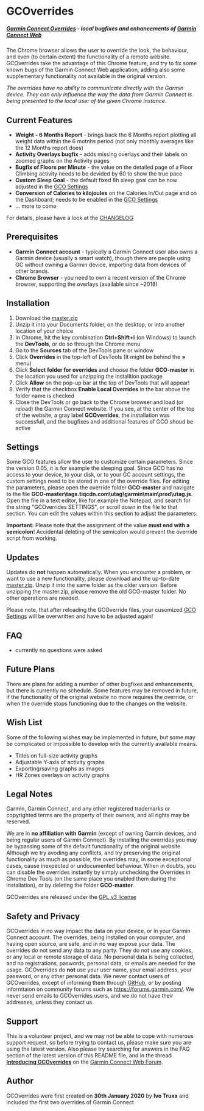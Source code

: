 # GCOverrides
##### [Garmin Connect Overrides](https://github.com/truxoft/GCO) - local bugfixes and enhancements of [Garmin Connect Web](https://connect.garmin.com/) 
The Chrome browser allows the user to override the look, the behaviour, and even (to certain extent) the functionality of a remote website. GCOverrides take the advantage of this Chrome feature, and try to fix some known bugs of the Garmin Connect Web application, adding also some supplementary functionality not available in the original version.

*The overrides have no ability to communicate directly with the Garmin device. They can only influence the way the data from Garmin Connect is being presented to the local user of the given Chrome instance.*

## Current Features
* **Weight - 6 Months Report** - brings back the 6 Months report plotting all weight data within the 6 motnhs period (not only monthly averages like the 12 Months report does)
* **Activity Overlays bugfix** - adds missing overlays and their labels on zoomed graphs on the Activity pages
* **Bugfix of Floors per Minute** - the value on the detailed page of a Floor Climbing activity needs to be devided by 60 to show the true pace
* **Custom Sleep Goal** - the default fixed 8h sleep goal can be now adjusted in the [GCO Settings](#Settings)
* **Conversion of Calories to kilojoules** on the Calories In/Out page and on the Dashboard; needs to be enabled in the [GCO Settings](#Settings)
* ... more to come

For details, please have a look at the [CHANGELOG](https://github.com/truxoft/GCO/blob/master/CHANGELOG.txt)

## Prerequisites
* **Garmin Connect account** - typically a Garmin Connect user also owns a Garmin device (usually a smart watch), though there are people using GC without owning a Garmin device, importing data from devices of other brands.
* **Chrome Browser** - you need to own a recent version of the Chrome browser, supporting the overlays (available since ~2018)

## Installation
1. Download the [master.zip](https://github.com/truxoft/GCO/archive/master.zip)
1. Unzip it into your Documents folder, on the desktop, or into another location of your choice
1. In Chrome, hit the key combination **Ctrl+Shift+i** (on Windows) to launch the **DevTools**, or do so through the Chrome menu
1. Go to the **Sources** tab of the DevTools pane or window
1. Click **Overrides** in the top-left of DevTools (It might be behind the **»** menu)
1. Click **Select folder for overrides** and choose the folder **GCO-master** in the location you used for unzipping the installtion package
1. Click **Allow** on the pop-up bar at the top of DevTools that will appear!
1. Verify that the checkbox **Enable Local Overrides** in the bar above the folder name is checked
1. Close the DevTools or go back to the Chrome browser and load (or reload) the Garmin Connect website. If you see, at the center of the top of the website, a gray label **GCOverrides**, the installation was successfull, and the bugfixes and additional features of GCO shoud be active

## Settings
Some GCO features allow the user to customize certain parameters. Since the version 0.05, it is for example the sleeping goal. Since GCO has no access to your device, to your disk, or to your GC account settings, the custom settings need to be stored in one of the override files. For editing the parameters, please open the override folder **GCO-master** and navigate to the file **GCO-master\tags.tiqcdn.com\utag\garmin\main\prod\utag.js**. Open the file in a text editor, like for example the Notepad, and search for the string "GCOverrides SETTINGS", or scroll down in the file to that section. You can edit the values within this section to adjust the parameters.

**Important:** Please note that the assignment of the value **must end with a semicolon**! Accidental deleting of the semicolon would prevent the override script from working.

## Updates
Updates do **not** happen automatically. When you encounter a problem, or want to use a new functionality, please download and the up-to-date [master.zip](https://github.com/truxoft/GCO/archive/master.zip). Unzip it into the same folder as the older version. Before unzipping the master.zip, please remove the old GCO-master folder. No other operations are needed.

Please note, that after reloading the GCOverride files, your cusomized [GCO Settings](#Settings) will be overwritten and have to be adjusted again!  

## FAQ
* currently no questions were asked

## Future Plans
There are plans for adding a number of other bugfixes and enhancements, but there is currently no schedule. Some features may be removed
in future, if the functionality of the original website no more requires the override, or when the override stops functioning due to the changes on the website. 

## Wish List
Some of the following wishes may be implemented in future, but some may be complicated or impossible to develop with the currently available means.
* Titles on full-size activity graphs
* Adjustable Y-axis of activity graphs
* Exporting/saving graphs as images
* HR Zones overlays on activity graphs

## Legal Notes
Garmin, Garmin Connect, and any other registered trademarks or copyrighted terms are the property of their owners, and all rights may be reserved. 

We are in **no affiliation with Garmin** (except of owning Garmin devices, and being regular users of Garmin Connect). By installing the overrides you may be bypassing some of the default functionality of the original website. Although we try avoding any conflicts, and try preserving the original functionality as much as possible, the overrides may, in some exceptional cases, cause inexpected or undocumented behaviour. When in doubts, you can disable the overrides instantly by simply unchecking the Overrides in Chrome Dev Tools (on the same place you enabled them during the installation), or by deleting the folder **GCO-master**. 

GCOverrides are released under the [GPL v3 license](https://github.com/truxoft/GCO/blob/master/LICENSE)

## Safety and Privacy 
GCOverrides in no way impact the data on your device, or in your Garmin Connect account. The overrides, being installed on your computer, and having open source, are safe, and in no way expose your data. The overrides do not send any data to any party. They do not use any cookies, or any local or remote storage of data. No personal data is being collected, and no registrations, paswords, personal data, or emails are needed for the usage. GCOverrides do **not** use your user name, your email address, your password, or any other personal data. We never contact users of GCOverrides, except of informing them through [GitHub](https://github.com/truxoft/GCO), or by posting informtaion on community forums such as https://forums.garmin.com/. We never send emails to GCOverrides users, and we do not have their addresses, unless they contact us.

## Support
This is a volunteer project, and we may not be able to cope with numerous support request, so before trying to contact us, please make sure you are using the latest version. Also please try searching for answers in the FAQ section of the latest version of this README file, and in the thread **[Introducing GCOverrides](https://forums.garmin.com/apps-software/mobile-apps-web/f/garmin-connect-web/214055/introducing-gcoverrides)** on the [Garmin Connect Web Forum](https://forums.garmin.com/apps-software/mobile-apps-web/f/garmin-connect-web).

## Author
GCOverrides were first created on **30th January 2020** by **Ivo Truxa** and included the first two overrides of Garmin Connect

